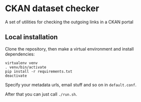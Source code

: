# CKAN dataset checker

A set of utilities for checking the outgoing links in a CKAN portal

## Local installation

Clone the repository, then make a virtual environment and install dependencies:
```
virtualenv venv
. venv/bin/activate
pip install -r requirements.txt
deactivate
```

Specify your metadata urls, email stuff and so on in ```default.conf```.

After that you can just call ```./run.sh```.
